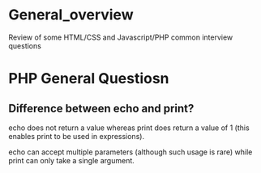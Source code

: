 # General_overview
Review of some HTML/CSS and Javascript/PHP common interview questions

# PHP General Questiosn
## Difference between echo and print?
echo does not return a value whereas print does return a value of 1 (this enables print to be used in expressions).

echo can accept multiple parameters (although such usage is rare) while print can only take a single argument.